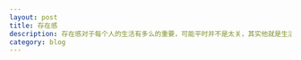```yaml
---
layout: post
title: 存在感
description: 存在感对于每个人的生活有多么的重要，可能平时并不是太关，其实他就是生活的全部
category: blog
---
```



